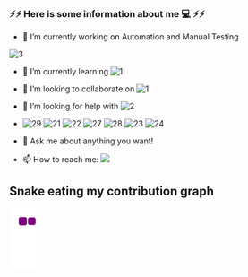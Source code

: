 ### ⚡⚡ Here is some information about me 💻 ⚡⚡    

- 🔭 I’m currently working on Automation and Manual Testing


![3](https://user-images.githubusercontent.com/117076090/206726619-6e7d65f5-c9d6-47eb-9941-34b64e09c540.gif)


 

- 🌱 I’m currently learning  ![1](https://user-images.githubusercontent.com/117076090/206725269-f232cc89-f94b-4158-aa38-56424e3f8a23.png)

- 👯 I’m looking to collaborate on  ![1](https://user-images.githubusercontent.com/117076090/206725279-884a77c0-dea5-4e3b-83a8-05c0ba15ad1f.png)

- 🤔 I’m looking for help with  ![2](https://user-images.githubusercontent.com/117076090/206725596-74068960-4eae-4abe-b4d0-755175c1de83.png)

- ![29](https://user-images.githubusercontent.com/117076090/207368241-cb3062d6-6b19-43a1-a9e2-3a2b620353d8.png)
![21](https://user-images.githubusercontent.com/117076090/207368280-81e6f5e1-3a03-4551-91aa-3fc60eb0d901.png)
![22](https://user-images.githubusercontent.com/117076090/207368296-53e25a43-b9c6-4053-ab86-e7ca78e898e3.png)
![27](https://user-images.githubusercontent.com/117076090/207368391-80854b7a-105d-4eb6-8bf3-cf0009c20207.png)
![28](https://user-images.githubusercontent.com/117076090/207368420-26914613-785e-444c-af68-f91a10697148.png)
![23](https://user-images.githubusercontent.com/117076090/207368480-d68aafb9-87af-4e9a-b0fc-bd71df1ec4dd.png)
![24](https://user-images.githubusercontent.com/117076090/207368500-6e9961da-33b4-4efb-8f13-37396b4d6570.png)



- 💬 Ask me about anything you want!

- 📫 How to reach me: <a href="https://www.linkedin.com/in/mustafaozbir/" target="blank"><img src="https://cdn.jsdelivr.net/gh/devicons/devicon/icons/linkedin/linkedin-original.svg" style="height: 3rem"/></a> 



## Snake eating my contribution graph 
![snake gif](https://github.com/ozbirmustafa/ozbirmustafa/blob/output/github-contribution-grid-snake.gif)
